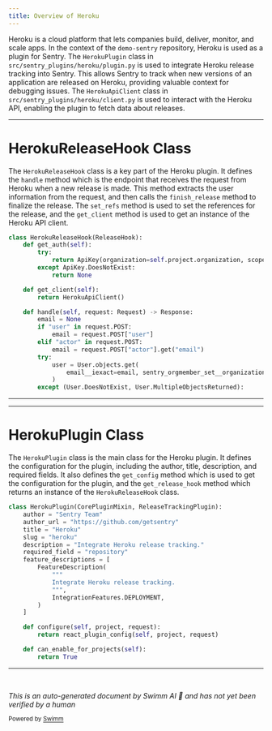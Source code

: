 ```yaml
---
title: Overview of Heroku
---
```

Heroku is a cloud platform that lets companies build, deliver, monitor, and scale apps. In the context of the `demo-sentry` repository, Heroku is used as a plugin for Sentry. The `HerokuPlugin` class in `src/sentry_plugins/heroku/plugin.py` is used to integrate Heroku release tracking into Sentry. This allows Sentry to track when new versions of an application are released on Heroku, providing valuable context for debugging issues. The `HerokuApiClient` class in `src/sentry_plugins/heroku/client.py` is used to interact with the Heroku API, enabling the plugin to fetch data about releases.

<SwmSnippet path="/src/sentry_plugins/heroku/plugin.py" line="18">

---

# HerokuReleaseHook Class

The `HerokuReleaseHook` class is a key part of the Heroku plugin. It defines the `handle` method which is the endpoint that receives the request from Heroku when a new release is made. This method extracts the user information from the request, and then calls the `finish_release` method to finalize the release. The `set_refs` method is used to set the references for the release, and the `get_client` method is used to get an instance of the Heroku API client.

```python
class HerokuReleaseHook(ReleaseHook):
    def get_auth(self):
        try:
            return ApiKey(organization=self.project.organization, scope_list=["project:write"])
        except ApiKey.DoesNotExist:
            return None

    def get_client(self):
        return HerokuApiClient()

    def handle(self, request: Request) -> Response:
        email = None
        if "user" in request.POST:
            email = request.POST["user"]
        elif "actor" in request.POST:
            email = request.POST["actor"].get("email")
        try:
            user = User.objects.get(
                email__iexact=email, sentry_orgmember_set__organization__project=self.project
            )
        except (User.DoesNotExist, User.MultipleObjectsReturned):
```

---

</SwmSnippet>

<SwmSnippet path="/src/sentry_plugins/heroku/plugin.py" line="93">

---

# HerokuPlugin Class

The `HerokuPlugin` class is the main class for the Heroku plugin. It defines the configuration for the plugin, including the author, title, description, and required fields. It also defines the `get_config` method which is used to get the configuration for the plugin, and the `get_release_hook` method which returns an instance of the `HerokuReleaseHook` class.

```python
class HerokuPlugin(CorePluginMixin, ReleaseTrackingPlugin):
    author = "Sentry Team"
    author_url = "https://github.com/getsentry"
    title = "Heroku"
    slug = "heroku"
    description = "Integrate Heroku release tracking."
    required_field = "repository"
    feature_descriptions = [
        FeatureDescription(
            """
            Integrate Heroku release tracking.
            """,
            IntegrationFeatures.DEPLOYMENT,
        )
    ]

    def configure(self, project, request):
        return react_plugin_config(self, project, request)

    def can_enable_for_projects(self):
        return True
```

---

</SwmSnippet>

&nbsp;

*This is an auto-generated document by Swimm AI 🌊 and has not yet been verified by a human*

<SwmMeta version="3.0.0" repo-id="Z2l0aHViJTNBJTNBZGVtby1zZW50cnklM0ElM0Fzd2ltbWlv" repo-name="demo-sentry"><sup>Powered by [Swimm](/)</sup></SwmMeta>
